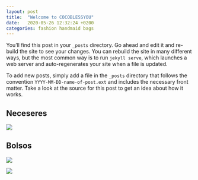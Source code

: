 ```yaml
---
layout: post
title:  "Welcome to COCOBLESSYOU"
date:   2020-05-26 12:32:24 +0200
categories: fashion handmaid bags
---
```

You’ll find this post in your `_posts` directory. Go ahead and edit it and re-build the site to see your changes. You can rebuild the site in many different ways, but the most common way is to run `jekyll serve`, which launches a web server and auto-regenerates your site when a file is updated.

To add new posts, simply add a file in the `_posts` directory that follows the convention `YYYY-MM-DD-name-of-post.ext` and includes the necessary front matter. Take a look at the source for this post to get an idea about how it works.

## Neceseres
![]({{"/pics/15.jpg"}})

## Bolsos
![]({{"/pics/1.jpg"}})



![]({{"/pics/cocoBlessYou.jpg"}})
